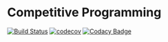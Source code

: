 # Competitive Programming
[![Build Status](https://travis-ci.org/diegourban/competitive-programming.svg?branch=master)](https://travis-ci.org/diegourban/competitive-programming)
[![codecov](https://codecov.io/gh/diegourban/competitive-programming/branch/master/graph/badge.svg)](https://codecov.io/gh/diegourban/competitive-programming)
[![Codacy Badge](https://api.codacy.com/project/badge/Grade/bd28fb7319f642bda7324416035c1977)](https://www.codacy.com/app/diego-urban88/competitive-programming?utm_source=github.com&amp;utm_medium=referral&amp;utm_content=diegourban/competitive-programming&amp;utm_campaign=Badge_Grade)
